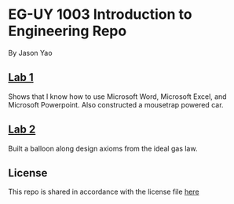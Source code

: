 # EG-UY 1003 Introduction to Engineering Repo

By Jason Yao

## [Lab 1](Lab1)

Shows that I know how to use Microsoft Word, Microsoft Excel, and Microsoft Powerpoint. Also constructed a mousetrap powered car.

## [Lab 2](Lab2)

Built a balloon along design axioms from the ideal gas law.

## License
This repo is shared in accordance with the license file [here](LICENSE.md)
